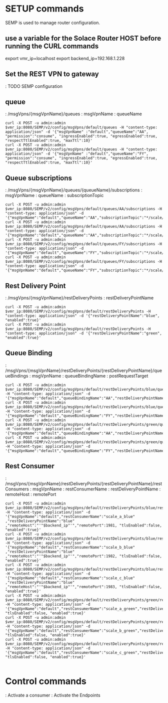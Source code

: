 # SETUP commands

SEMP is used to manage router configuration.

## use a variable for the Solace Router HOST before running the CURL commands
export vmr_ip=localhost
export backend_ip=192.168.1.228


## Set the REST VPN to gateway

: TODO  SEMP configuration

## queue

: /msgVpns/{msgVpnName}/queues
: msgVpnName
: queueName






~~~
curl -X POST -u admin:admin $vmr_ip:8080/SEMP/v2/config/msgVpns/default/queues -H "content-type: application/json" -d '{"msgVpnName" :"default","queueName":"AA", "permission":"consume", "ingressEnabled":true, "egressEnabled":true, "respectTtlEnabled":true, "maxTtl":10}'
curl -X POST -u admin:admin $vmr_ip:8080/SEMP/v2/config/msgVpns/default/queues -H "content-type: application/json" -d '{"msgVpnName" :"default","queueName":"FY", "permission":"consume", "ingressEnabled":true, "egressEnabled":true, "respectTtlEnabled":true, "maxTtl":10}'
~~~

## Queue subscriptions
: /msgVpns/{msgVpnName}/queues/{queueName}/subscriptions
: msgVpnName
: queueName
: subscriptionTopic

~~~
curl -X POST -u admin:admin $vmr_ip:8080/SEMP/v2/config/msgVpns/default/queues/AA/subscriptions -H "content-type: application/json" -d '{"msgVpnName":"default","queueName":"AA","subscriptionTopic":"*/scale/*/*/*/AA"}'
curl -X POST -u admin:admin $vmr_ip:8080/SEMP/v2/config/msgVpns/default/queues/AA/subscriptions -H "content-type: application/json" -d '{"msgVpnName":"default","queueName":"AA","subscriptionTopic":"*/scale/*/*/*/AA/>"}'
curl -X POST -u admin:admin $vmr_ip:8080/SEMP/v2/config/msgVpns/default/queues/FY/subscriptions -H "content-type: application/json" -d '{"msgVpnName":"default","queueName":"FY","subscriptionTopic":"*/scale/*/*/*/FY"}'
curl -X POST -u admin:admin $vmr_ip:8080/SEMP/v2/config/msgVpns/default/queues/FY/subscriptions -H "content-type: application/json" -d '{"msgVpnName":"default","queueName":"FY","subscriptionTopic":"*/scale/*/*/*/FY/>"}'

~~~

## Rest Delivery Point
: /msgVpns/{msgVpnName}/restDeliveryPoints
: restDeliveryPointName

~~~
curl -X POST -u admin:admin $vmr_ip:8080/SEMP/v2/config/msgVpns/default/restDeliveryPoints -H "content-type: application/json" -d '{"restDeliveryPointName":"blue", "enabled":true}'
curl -X POST -u admin:admin $vmr_ip:8080/SEMP/v2/config/msgVpns/default/restDeliveryPoints -H "content-type: application/json" -d '{"restDeliveryPointName":"green", "enabled":true}'

~~~

## Queue Binding

: /msgVpns/{msgVpnName}/restDeliveryPoints/{restDeliveryPointName}/queueBindings
: msgVpnName
: queueBindingName
: postRequestTarget

~~~
curl -X POST -u admin:admin $vmr_ip:8080/SEMP/v2/config/msgVpns/default/restDeliveryPoints/blue/queueBindings  -H "content-type: application/json" -d '{"msgVpnName":"default","queueBindingName":"AA","restDeliveryPointName":"blue","postRequestTarget":"/"}'
curl -X POST -u admin:admin $vmr_ip:8080/SEMP/v2/config/msgVpns/default/restDeliveryPoints/blue/queueBindings  -H "content-type: application/json" -d '{"msgVpnName":"default","queueBindingName":"FY","restDeliveryPointName":"blue","postRequestTarget":"/"}'
curl -X POST -u admin:admin $vmr_ip:8080/SEMP/v2/config/msgVpns/default/restDeliveryPoints/green/queueBindings -H "content-type: application/json" -d '{"msgVpnName":"default","queueBindingName":"AA","restDeliveryPointName":"green","postRequestTarget":"/"}'
curl -X POST -u admin:admin $vmr_ip:8080/SEMP/v2/config/msgVpns/default/restDeliveryPoints/green/queueBindings -H "content-type: application/json" -d '{"msgVpnName":"default","queueBindingName":"FY","restDeliveryPointName":"green","postRequestTarget":"/"}'
~~~


## Rest Consumer

: /msgVpns/{msgVpnName}/restDeliveryPoints/{restDeliveryPointName}/restConsumers
: msgVpnName
: restConsumerName
: restDeliveryPointName
: remoteHost
: remotePort

~~~
curl -X POST -u admin:admin $vmr_ip:8080/SEMP/v2/config/msgVpns/default/restDeliveryPoints/blue/restConsumers  -H "content-type: application/json" -d '{"msgVpnName":"default","restConsumerName":"scale_a_blue" ,"restDeliveryPointName":"blue" ,"remoteHost":"'"$backend_ip"'","remotePort":1981, "tlsEnabled":false, "enabled":true}'
curl -X POST -u admin:admin $vmr_ip:8080/SEMP/v2/config/msgVpns/default/restDeliveryPoints/blue/restConsumers  -H "content-type: application/json" -d '{"msgVpnName":"default","restConsumerName":"scale_b_blue" ,"restDeliveryPointName":"blue" ,"remoteHost":"'"$backend_ip"'","remotePort":1982, "tlsEnabled":false, "enabled":true}'
curl -X POST -u admin:admin $vmr_ip:8080/SEMP/v2/config/msgVpns/default/restDeliveryPoints/blue/restConsumers  -H "content-type: application/json" -d '{"msgVpnName":"default","restConsumerName":"scale_c_blue" ,"restDeliveryPointName":"blue" ,"remoteHost":"'"$backend_ip"'","remotePort":1983, "tlsEnabled":false, "enabled":true}'
curl -X POST -u admin:admin $vmr_ip:8080/SEMP/v2/config/msgVpns/default/restDeliveryPoints/green/restConsumers -H "content-type: application/json" -d '{"msgVpnName":"default","restConsumerName":"scale_a_green","restDeliveryPointName":"green","remoteHost":"'"$backend_ip"'","remotePort":1985, "tlsEnabled":false, "enabled":true}'
curl -X POST -u admin:admin $vmr_ip:8080/SEMP/v2/config/msgVpns/default/restDeliveryPoints/green/restConsumers -H "content-type: application/json" -d '{"msgVpnName":"default","restConsumerName":"scale_b_green","restDeliveryPointName":"green","remoteHost":"'"$backend_ip"'","remotePort":1986, "tlsEnabled":false, "enabled":true}'
curl -X POST -u admin:admin $vmr_ip:8080/SEMP/v2/config/msgVpns/default/restDeliveryPoints/green/restConsumers -H "content-type: application/json" -d '{"msgVpnName":"default","restConsumerName":"scale_c_green","restDeliveryPointName":"green","remoteHost":"'"$backend_ip"'","remotePort":1987, "tlsEnabled":false, "enabled":true}'


~~~
# Control commands

: Activate a consumer
: Activate the Endpoints
